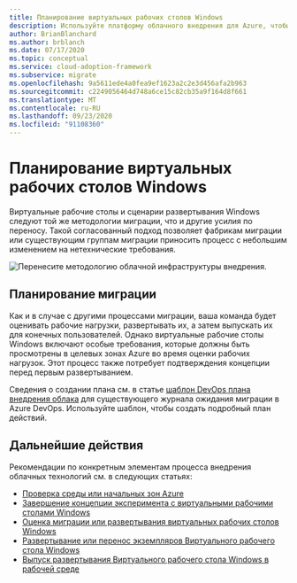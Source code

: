 ```yaml
---
title: Планирование виртуальных рабочих столов Windows
description: Используйте платформу облачного внедрения для Azure, чтобы спланировать миграцию виртуальных рабочих столов Windows с помощью рекомендаций, которые снижают сложность и стандартизацию процесса миграции.
author: BrianBlanchard
ms.author: brblanch
ms.date: 07/17/2020
ms.topic: conceptual
ms.service: cloud-adoption-framework
ms.subservice: migrate
ms.openlocfilehash: 9a5611ede4a0fea9ef1623a2c2e3d456afa2b963
ms.sourcegitcommit: c2249056464d748a6ce15c82cb35a9f164d8f661
ms.translationtype: MT
ms.contentlocale: ru-RU
ms.lasthandoff: 09/23/2020
ms.locfileid: "91108360"
---
```

# <a name="windows-virtual-desktop-planning"></a>Планирование виртуальных рабочих столов Windows

Виртуальные рабочие столы и сценарии развертывания Windows следуют той же методологии миграции, что и другие усилия по переносу. Такой согласованный подход позволяет фабрикам миграции или существующим группам миграции приносить процесс с небольшим изменением на нетехнические требования.

![Перенесите методологию облачной инфраструктуры внедрения.](../../_images/migrate/methodology.png)

## <a name="plan-your-migration"></a>Планирование миграции

Как и в случае с другими процессами миграции, ваша команда будет оценивать рабочие нагрузки, развертывать их, а затем выпускать их для конечных пользователей. Однако виртуальные рабочие столы Windows включают особые требования, которые должны быть просмотрены в целевых зонах Azure во время оценки рабочих нагрузок. Этот процесс также потребует подтверждения концепции перед первым развертыванием.

Сведения о создании плана см. в статье [шаблон DevOps плана внедрения облака](../../plan/template.md) для существующего журнала ожидания миграции в Azure DevOps. Используйте шаблон, чтобы создать подробный план действий.

## <a name="next-steps"></a>Дальнейшие действия

Рекомендации по конкретным элементам процесса внедрения облачных технологий см. в следующих статьях:

- [Проверка среды или начальных зон Azure](./ready.md)
- [Завершение концепции эксперимента с виртуальными рабочими столами Windows](./proof-of-concept.md)
- [Оценка миграции или развертывания виртуальных рабочих столов Windows](./migrate-assess.md)
- [Развертывание или перенос экземпляров Виртуального рабочего стола Windows](./migrate-deploy.md)
- [Выпуск развертывания Виртуального рабочего стола Windows в рабочей среде](./migrate-release.md)
